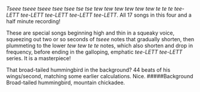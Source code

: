 _Tseee tseee tseee tsee tsee tse tse tew tew tew tew tew tew te te te tee-LETT tee-LETT tee-LETT tee-LETT tee-LETT_. All 17 songs in this four and a half minute recording! 

These are special songs beginning high and thin in a squeaky voice, squeezing out two or so seconds of _tseee_ notes that gradually shorten, then plummeting to the lower _tew tew te te_ notes, which also shorten and drop in frequency, before ending in the galloping, emphatic _tee-LETT tee-LETT_ series. It is a masterpiece! 

That broad-tailed hummingbird in the background? 44 beats of his wings/second, matching some earlier calculations. Nice.
#####Background
Broad-tailed hummingbird, mountain chickadee.
